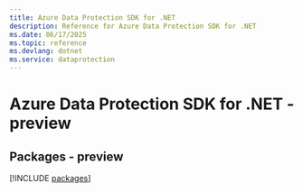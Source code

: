 ```yaml
---
title: Azure Data Protection SDK for .NET
description: Reference for Azure Data Protection SDK for .NET
ms.date: 06/17/2025
ms.topic: reference
ms.devlang: dotnet
ms.service: dataprotection
---
```

# Azure Data Protection SDK for .NET - preview
## Packages - preview
[!INCLUDE [packages](data-protection-index.md)]